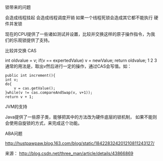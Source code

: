 锁带来的问题

会造成线程挂起
会造成线程调度开销
如果一个线程死锁会造成其它都不能执行
硬件并发锁

现在的CPU提供了一些诸如测试并设置，比较并交换这样的原子操作指令，为我们的乐观锁提供了支持。

比较并交换 CAS

int oldvalue = v;
if(v == expertedValue) v = newValue;
return oldvalue; 
1
2
3
通常的用法是，取出v然后进行一定的操作，通过CAS会写值。如：

	public int increment(){
    int v;
    do{
        v = cas.getValue();
    }while(v != cas.compareAndSwap(v, v+1));
    return v + 1;

JVM的支持

Java提供了一些原子类，能够把其中的方法改为硬件底层的锁机制， 如果不能则会使用自旋锁的方式，来完成这个功能。

ABA问题

http://hustpawpaw.blog.163.com/blog/static/184228324201210811243127/


来源： <http://blog.csdn.net/three_man/article/details/43866869>
 